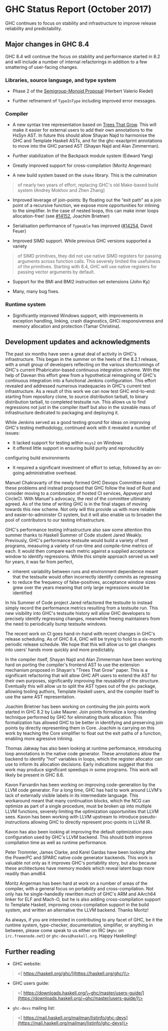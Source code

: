 # GHC Status Report (October 2017)



GHC continues to focus on stability and infrastructure to improve
release reliability and predictability.


## Major changes in GHC 8.4



GHC 8.4 will continue the focus on stability and performance started in 8.2 and
will include a number of internal refactorings in addition to a few smattering
of user-facing changes.


### Libraries, source language, and type system


-  Phase 2 of the [
  Semigroup-Monoid Proposal](https://prime.haskell.org/wiki/Libraries/Proposals/SemigroupMonoid) (Herbert Valerio Riedel)

- Further refinement of `TypeInType` including improved error messages.

### Compiler


-   A new syntax tree representation based on [
  Trees That Grow](http://www.jucs.org/jucs_23_1/trees_that_grow/jucs_23_01_0042_0062_najd.pdf). This will make it easier for external users to add their own annotations to the HsSyn AST.  In future this should allow Shayan Najd to harmonise the GHC and Template Haskell ASTs, and for the ghc-exactprint annotations to move into the GHC parsed AST (Shayan Najd and Alan Zimmerman).

-   Further stabilization of the Backpack module system (Edward Yang)

-   Greatly improved support for cross-compilation (Moritz Angerman)

-   A new build system based on the `shake` library. This is the culmination

>
>
> of nearly two years of effort, replacing GHC's old Make-based build system
> (Andrey Mokhov and Zhen Zhang)
>
>

-   Improved leverage of join-points: By floating out the “exit path” as a join point of a recursive function, we expose more opportunities for inlining to the simplifier. In the case of nested loops, this can make inner loops allocation-free! (see [\#14152](https://gitlab.staging.haskell.org/ghc/ghc/issues/14152), Joachim Brietner)

-   Serialisation performance of `Typeable` has improved ([\#14254](https://gitlab.staging.haskell.org/ghc/ghc/issues/14254), David Feuer)

-   Improved SIMD support. While previous GHC versions supported a variety

>
>
> of SIMD primitives, they did not use native SIMD registers for passing
> arguments across function calls. This severely limited the usefulness of the
> primitives. Starting with 8.4, GHC will use native registers for passing
> vector arguments by default.
>
>

-   Support for the BMI and BMI2 instruction set extensions (John Ky)

-   Many, many bug fixes.

### Runtime system


-   Significantly improved Windows support, with improvements in exception handling, linking, crash diagnostics, GHCi responsiveness and memory allocation and protection (Tamar Christina).

## Development updates and acknowledgments



The past six months have seen a great deal of activity in GHC's infrastructure.
This began in the summer on the heels of the 8.2.1 release, with a small group
of developers reflecting on the various shortcomings of GHC's current
Phabricator-based continuous integration scheme. With the help of Davean this
effort grew from a hypothetical reimagining of GHC's continuous integration into
a functional Jenkins configuration. This effort revealed and addressed numerous
inadequacies in GHC's current test infrastructure. As a result of this work we
can now test GHC end-to-end: starting from repository clone, to source
distribution tarball, to binary distribution tarball, to completed testsuite
run. This allows us to find regressions not just in the compiler itself but also
in the sizeable mass of infrastructure dedicated to packaging and deploying it.



While Jenkins served as a good testing ground for ideas on improving GHC's
testing methodology, continued work with it revealed a number of issues:


- It lacked support for testing within `msys2` on Windows 
- It offered little support in ensuring build purity and reproducibly


configuring build environments


- It required a significant investment of effort to setup, followed by an
  on-going administrative overhead.


Manuel Chakravarty of the newly formed GHC Devops Committee noted these problems
and instead proposed that GHC follow the lead of Rust and consider moving to a combination of hosted
CI services, Appveyor and CircleCI. With Manuel's advocacy, the rest
of the committee ultimately agreed. As of the time of writing GHC is in the
final stages of moving towards this new scheme. Not only will this provide us
with more reliable and easier-to-administer CI system, but it will also
enable us to broaden the pool of contributors to our testing infrastructure.



GHC's performance testing infrastructure also saw some attention this summer
thanks to Haskell Summer of Code student Jared Weakly. Previously, GHC's
performance testsuite would build a variety of test programs, measuring a
variety of run-time and compile-time metrics of each. It would then compare each
metric against a supplied acceptance window to identify regressions. While this
simple approach served us well for years, it was far from perfect,


- inherent variability between runs and environment dependence meant that the testsuite would often incorrectly identify commits as regressing
- to reduce the frequency of false-positives, acceptance window sizes grew over the years meaning that only large regressions would be identified


In his Summer of Code project Jared refactored the testsuite to instead simply
record the performance metrics resulting from a testsuite run. This new
visibility into GHC's testsuite history will allow GHC developers to precisely
identify regressing changes, meanwhile freeing maintainers from the need to
periodically bump testsuite windows.



The recent work on CI goes hand-in-hand with recent changes in GHC's release
scheduling. As of GHC 8.4, GHC will be trying to hold to a six-month periodic
release schedule. We hope that this will allow us to get changes into users'
hands more quickly and more predictably.



In the compiler itself, Shayan Najd and Alan Zimmerman have been working hard on
porting the compiler's frontend AST to use the extension mechanism proposed
in Shayan's "Trees That Grow" paper. This is a significant refactoring that will
allow GHC API users to extend the AST for their own purposes, significantly
improving the reusability of the structure. Eventually this will allow us to
split the AST types out of the `ghc` package, allowing tooling authors, Template
Haskell users, and the compiler itself to use the same AST representation.



Joachim Brietner has been working on continuing the join points work started
in GHC 8.2 by Luke Maurer. Join points formalize a long-standing technique performed
by GHC for eliminating thunk allocation. This formalization has allowed GHC to
be better in identifying and preserving join points by directly representing
them in Core. Joachim is carrying on this work by teaching the Core simplifier
to float out the exit paths of a function, enabling more agressive inlining.



Thomas Jakway has also been looking at runtime performance, introducing loop
annotations in the native code generator. These annotations allow the backend to
identify "hot" variables in loops, which the register allocator can use to
inform its allocation decisions. Early indications suggest that this work may
produce significant speedups in some programs. This work will likely be present
in GHC 8.6.



Kavon Farvardin has been working on improving code-generation by the LLVM code
generator. For a long time, GHC has had to work around LLVM's lack
of externally visible labels in its intermediate language. This workaround meant
that many continuation blocks, which the NCG can optimize as
part of a single procedure, must be broken up into multiple LLVM functions, 
severely limiting the optimization opportunities that LLVM sees. Kavon has been
working with LLVM upstream to introduce pseudo-instructions allowing
GHC to directly represent proc-points in LLVM IR.



Kavon has also been looking at improving the default optimization pass
configuration used by GHC's LLVM backend. This should both improve compilation
time as well as runtime performance.



Peter Trommler, James Clarke, and Karel Gardas have been looking after the
PowerPC and SPARC native code generator backends. This work is valuable not only
as it improves GHC's portability story, but also because these architectures
have memory models which reveal latent bugs more readily than amd64.



Moritz Angerman has been hard at work on a number of areas of the compiler, with
a general focus on portability and cross-compilation. Not only has he
single-handedly rewritten much of GHC's ARM and AArch64 linker for ELF and Mach-O, but he is also
adding cross-compilation support to Template Haskell, improving
cross-compilation support in the build system, and written an alternative the LLVM backend.
Thanks Moritz!



As always, if you are interested in contributing to any facet of GHC,
be it the runtime system, type-checker, documentation, simplifier, or anything in
between, please come speak to us either on IRC (`#ghc` on
`irc.freeenode.net`) or `ghc-devs@haskell.org`. Happy Haskelling!


## Further reading


-   GHC website:

>
>
> \<[ https://haskell.org/ghc/](https://haskell.org/ghc/)\>
>
>

-   GHC users guide:

>
>
> \<[
> https://downloads.haskell.org/\~ghc/master/users-guide/](https://downloads.haskell.org/~ghc/master/users-guide/)\>
>
>

-   `ghc-devs` mailing list:

>
>
> \<[
> https://mail.haskell.org/mailman/listinfo/ghc-devs](https://mail.haskell.org/mailman/listinfo/ghc-devs)\>
>
>

